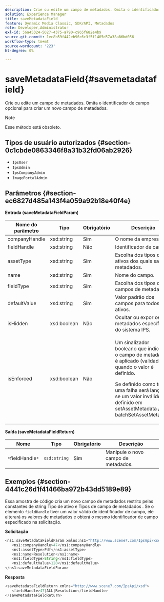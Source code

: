 ```yaml
---
description: Crie ou edite um campo de metadados. Omita o identificador de campo opcional para criar um novo campo de metadados.
solution: Experience Manager
title: saveMetadataField
feature: Dynamic Media Classic, SDK/API, Metadados
role: Developer,Administrator
exl-id: 56a45324-5027-4375-a790-c965f682e4b9
source-git-commit: 1ec8b59f442eb96c6c3f5f1405d57a38a86bd056
workflow-type: tm+mt
source-wordcount: '223'
ht-degree: 0%

---
```


# saveMetadataField{#savemetadatafield}

Crie ou edite um campo de metadados. Omita o identificador de campo opcional para criar um novo campo de metadados.

>[!NOTE]
>
>Esse método está obsoleto.

## Tipos de usuário autorizados {#section-0c1cbde0863346f8a31b32fd06ab2926}

* `IpsUser`
* `IpsAdmin`
* `IpsCompanyAdmin`
* `ImagePortalAdmin`

## Parâmetros {#section-ec6827d485a143f4a059a92b18e40f4e}

**Entrada (saveMetadataFieldParam)**

<table id="table_C944A44352F2475A89CE86F3DB1B648A"> 
 <thead> 
  <tr> 
   <th colname="col1" class="entry"> Nome do parâmetro </th> 
   <th colname="col2" class="entry"> Tipo </th> 
   <th colname="col3" class="entry"> Obrigatório </th> 
   <th colname="col4" class="entry"> Descrição </th> 
  </tr> 
 </thead>
 <tbody> 
  <tr> 
   <td colname="col1"> <span class="codeph"> <span class="varname"> companyHandle</span> </span> </td> 
   <td colname="col2"> <span class="codeph"> xsd:string</span> </td> 
   <td colname="col3"> Sim </td> 
   <td colname="col4"> O nome da empresa. </td> 
  </tr> 
  <tr> 
   <td colname="col1"> <span class="codeph"> <span class="varname"> fieldHandle</span> </span> </td> 
   <td colname="col2"> <span class="codeph"> xsd:string</span> </td> 
   <td colname="col3"> Não </td> 
   <td colname="col4"> Identificador de campo. </td> 
  </tr> 
  <tr> 
   <td colname="col1"> <span class="codeph"> <span class="varname"> assetType</span> </span> </td> 
   <td colname="col2"> <span class="codeph"> xsd:string</span> </td> 
   <td colname="col3"> Sim </td> 
   <td colname="col4"> Escolha dos tipos de ativos dos quais salvar metadados. </td> 
  </tr> 
  <tr> 
   <td colname="col1"> <span class="codeph"> <span class="varname"> name</span> </span> </td> 
   <td colname="col2"> <span class="codeph"> xsd:string</span> </td> 
   <td colname="col3"> Sim </td> 
   <td colname="col4"> Nome do campo. </td> 
  </tr> 
  <tr> 
   <td colname="col1"> <span class="codeph"> <span class="varname"> fieldType</span> </span> </td> 
   <td colname="col2"> <span class="codeph"> xsd:string</span> </td> 
   <td colname="col3"> Sim </td> 
   <td colname="col4"> Escolha dos tipos de campos de metadados. </td> 
  </tr> 
  <tr> 
   <td colname="col1"> <span class="codeph"> <span class="varname"> defaultValue</span> </span> </td> 
   <td colname="col2"> <span class="codeph"> xsd:string</span> </td> 
   <td colname="col3"> Sim </td> 
   <td colname="col4"> Valor padrão dos campos para todos os ativos. </td> 
  </tr> 
  <tr> 
   <td colname="col1"> <span class="codeph"> <span class="varname"> isHidden</span> </span> </td> 
   <td colname="col2"> <span class="codeph"> xsd:boolean</span> </td> 
   <td colname="col3"> Não </td> 
   <td colname="col4"> Ocultar ou expor os metadados específicos do sistema IPS. </td> 
  </tr> 
  <tr> 
   <td colname="col1"><span class="codeph"><span class="varname"> isEnforced</span></span> </td> 
   <td colname="col2"><span class="codeph"> xsd:boolean</span> </td> 
   <td colname="col3"> <p>Não </p> </td> 
   <td colname="col4"> <p>Um sinalizador booleano que indica se o campo de metadados é aplicado (validado) quando o valor é definido. </p> <p>Se definido como true, uma falha será lançada se um valor inválido for definido em <span class="codeph"> setAssetMetadata</span> /<span class="codeph"> batchSetAssetMetadata</span>. </p> </td> 
  </tr> 
 </tbody> 
</table>

**Saída (saveMetadataFieldReturn)**

| Nome | Tipo | Obrigatório | Descrição |
|---|---|---|---|
| `*`fieldHandle`*` | `xsd:string` | Sim | Manipule o novo campo de metadados. |

## Exemplos {#section-4441c26d1f41466ba972b43dd5189e89}

Essa amostra de código cria um novo campo de metadados restrito pelas constantes de string Tipo de ativo e Tipos de campo de metadados . Se o elemento `fieldHandle` tiver um valor válido de identificador de campo, ele alterará os valores de metadados e obterá o mesmo identificador de campo especificado na solicitação.

**Solicitação**

```java
<ns1:saveMetadataFieldParam xmlns:ns1="http://www.scene7.com/IpsApi/xsd">
   <ns1:companyHandle>47</ns1:companyHandle>
   <ns1:assetType>Pdf</ns1:assetType>
   <ns1:name>Resolution</ns1:name>
   <ns1:fieldType>String</ns1:fieldType>
   <ns1:defaultValue>120</ns1:defaultValue>
</ns1:saveMetadataFieldParam>
```

**Resposta**

```java
<saveMetadataFieldReturn xmlns="http://www.scene7.com/IpsApi/xsd">
   <fieldHandle>47|ALL|Resolution</fieldHandle>
</saveMetadataFieldReturn>
```
